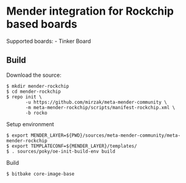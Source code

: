 # Mender integration for Rockchip based boards

Supported boards:
    - Tinker Board

## Build

Download the source:

    $ mkdir mender-rockchip
    $ cd mender-rockchip
    $ repo init \
           -u https://github.com/mirzak/meta-mender-community \
           -m meta-mender-rockchip/scripts/manifest-rockchip.xml \
           -b rocko

Setup environment

    $ export MENDER_LAYER=${PWD}/sources/meta-mender-community/meta-mender-rockchip
    $ export TEMPLATECONF=${MENDER_LAYER}/templates/
    $ . sources/poky/oe-init-build-env build

Build

    $ bitbake core-image-base
